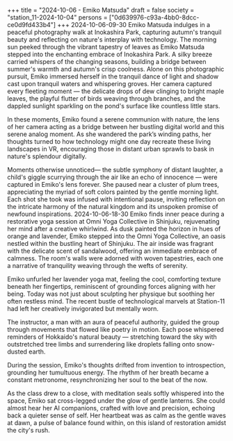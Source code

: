 +++
title = "2024-10-06 - Emiko Matsuda"
draft = false
society = "station_11-2024-10-04"
persons = ["0d639976-c93a-4bb0-8dcc-ce0d9fd433b4"]
+++
2024-10-06-09-30
Emiko Matsuda indulges in a peaceful photography walk at Inokashira Park, capturing autumn's tranquil beauty and reflecting on nature's interplay with technology.
The morning sun peeked through the vibrant tapestry of leaves as Emiko Matsuda stepped into the enchanting embrace of Inokashira Park. A silky breeze carried whispers of the changing seasons, building a bridge between summer's warmth and autumn's crisp coolness. Alone on this photographic pursuit, Emiko immersed herself in the tranquil dance of light and shadow cast upon tranquil waters and whispering groves. Her camera captured every fleeting moment — the delicate drops of dew clinging to bright maple leaves, the playful flutter of birds weaving through branches, and the dappled sunlight sparkling on the pond's surface like countless little stars.

In these moments, Emiko found a serene communion with nature, the lens of her camera acting as a bridge between her bustling digital world and this serene analog moment. As she wandered the park’s winding paths, her thoughts turned to how technology might one day recreate these living landscapes in VR, encouraging those in distant urban sprawls to bask in nature's splendour digitally.

Moments otherwise unnoticed— the subtle symphony of distant laughter, a child's giggle scurrying through the air like an echo of innocence — were captured in Emiko's lens forever. She paused near a cluster of plum trees, appreciating the myriad of soft colors painted by the gentle morning light. Each shot she took was infused with intentional pause, inviting reflection on the intricate harmony of the natural kingdom and its unspoken promise of newfound inspirations.
2024-10-06-18-30
Emiko finds inner peace during a restorative yoga session at Omni Yoga Collective in Shinjuku, rejuvenating her mind after a creative whirlwind.
As dusk painted the horizon in hues of orange and lavender, Emiko stepped into the Omni Yoga Collective, an oasis nestled within the bustling heart of Shinjuku. The air inside was fragrant with the delicate scent of sandalwood, offering an immediate embrace of calmness. The room's walls were adorned with woven tapestries, each one a narrative of tranquility weaving through the wefts of serenity.

Emiko unfurled her lavender yoga mat, feeling the cool, comforting texture beneath her fingertips, reminiscent of grounding forces aligning with her being. Today was not just about sculpting her physique but soothing her often restless mind. The recent bustle of technological marvels at Station-11 had left her creatively invigorated but mentally worn.

The instructor, a man with an aura of peaceful authority, guided the group through movements that flowed like poetry in motion. Each pose whispered reminders of Hokkaido's natural beauty — stretching toward the sky with outstretched tree limbs and surrendering like droplets falling onto snow-dusted earth.

During the session, Emiko's thoughts drifted from invention to introspection, grounding her tumultuous energy. The rhythm of her breath became a constant metronome, resynchronizing her soul to the beat of the now.

As the class drew to a close, with meditation seals softly whispered into the space, Emiko sat cross-legged under the glow of gentle lanterns. She could almost hear her AI companions, crafted with love and precision, echoing back a quieter sense of self. Her heartbeat was as calm as the gentle waves at dawn, a pulse of balance found within, on this island of restoration amidst the city's rush.
